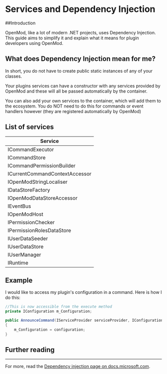 # Services and Dependency Injection

##Introduction

OpenMod, like a lot of modern .NET projects, uses Dependency Injection. This guide aims to simplify it and explain what it means for plugin developers using OpenMod.

## What does Dependency Injection mean for me?

In short, you do not have to create public static instances of any of your classes.

Your plugins services can have a constructor with any services provided by OpenMod and these will all be passed automatically by the container.

You can also add your own services to the container, which will add them to the ecosystem. You do NOT need to do this for commands or event handlers however (they are registered automatically by OpenMod)

## List of services

| **Service**                                     |
|-------------------------------------------------|
| ICommandExecutor                                |
| ICommandStore                                   |
| ICommandPermissionBuilder                       |
| ICurrentCommandContextAccessor                  |
| IOpenModStringLocaliser                         | 
| IDataStoreFactory                               | 
| IOpenModDataStoreAccessor                       | 
| IEventBus                                       | 
| IOpenModHost                                    | 
| IPermissionChecker                              | 
| IPermissionRolesDataStore                       |    
| IUserDataSeeder                                 | 
| IUserDataStore                                  | 
| IUserManager                                    | 
| IRuntime                                        | 


## Example

I would like to access my plugin's configuration in a command. Here is how I do this:

```c#
//This is now accessible from the execute method
private IConfiguration m_Configuration;

public AnnounceCommand(IServiceProvider serviceProvider, IConfiguration configuration) : base(serviceProvider)
{
    m_Configuration = configuration;
}
```

## Further reading
****
For more, read the [Dependency injection page on docs.microsoft.com](https://docs.microsoft.com/en-us/aspnet/core/fundamentals/dependency-injection).
